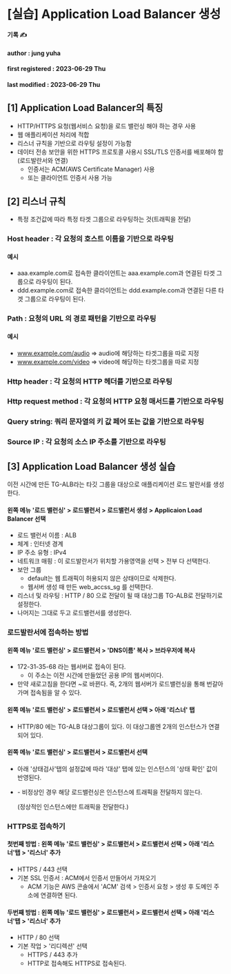 # \[실습] Application Load Balancer 생성

**기록 ✍️**

#### author : jung yuha

#### first registered : 2023-06-29 Thu

#### last modified : 2023-06-29 Thu

## \[1] Application Load Balancer의 특징

* HTTP/HTTPS 요청(웹서비스 요청)을 로드 밸런싱 해야 하는 경우 사용
* 웹 애플리케이션 처리에 적합
* 리스너 규칙을 기반으로 라우팅 설정이 가능함
* 데이터 전송 보안을 위한 HTTPS 프로토콜 사용시 SSL/TLS 인증서를 배포해야 함(로드발란서와 연결)
  * 인증서는 ACM(AWS Certificate Manager) 사용
  * 또는 클라이언트 인증서 사용 가능

## \[2] 리스너 규칙

* 특정 조건값에 따라 특정 타겟 그룹으로 라우팅하는 것(트래픽을 전달)

### Host header : 각 요청의 호스트 이름을 기반으로 라우팅

#### 예시

* aaa.example.com로 접속한 클라이언트는 aaa.example.com과 연결된 타겟 그룹으로 라우팅이 된다.
* ddd.example.com로 접속한 클라이언트는 ddd.example.com과 연결된 다른 타겟 그룹으로 라우팅이 된다.

### Path : 요청의 URL 의 경로 패턴을 기반으로 라우팅

#### 예시

* www.example.com/audio => audio에 해당하는 타겟그룹을 따로 지정
* www.example.com/video => video에 해당하는 타겟그룹을 따로 지정

### Http header : 각 요청의 HTTP 헤더를 기반으로 라우팅

### Http request method : 각 요청의 HTTP 요청 매서드를 기반으로 라우팅

### Query string: 쿼리 문자열의 키 값 페어 또는 값을 기반으로 라우팅

### Source IP : 각 요청의 소스 IP 주소를 기반으로 라우팅

## \[3] Application Load Balancer 생성 실습

이전 시간에 만든 TG-ALB라는 타깃 그룹을 대상으로 애플리케이션 로드 발란서를 생성한다.

#### 왼쪽 메뉴 '로드 밸런싱' > 로드밸런서 > 로드밸런서 생성 > Applicaion Load Balancer 선택

* 로드 밸런서 이름 : ALB
* 체계 : 인터넷 경계
* IP 주소 유형 : IPv4
* 네트워크 매핑 : 이 로드발란서가 위치할 가용영역을 선택 > 전부 다 선택한다.
* 보안 그룹&#x20;
  * default는 웹 트래픽이 허용되지 않은 상태이므로 삭제한다.
  * 웹서버 생성 때 만든 web\_accss\_sg 를 선택한다.
* 리스너 및 라우팅 : HTTP / 80 으로 전달이 될 때 대상그룹 TG-ALB로 전달하기로 설정한다.
* 나머지는 그대로 두고 로드밸런서를 생성한다.

### 로드발란서에 접속하는 방법

#### 왼쪽 메뉴 '로드 밸런싱' > 로드밸런서 > 'DNS이름' 복사 > 브라우저에 복사

* 172-31-35-68 라는 웹서버로 접속이 된다.
  * 이 주소는 이전 시간에 만들었던 공용 IP의 웹서버이다.&#x20;
* 만약 새로고침을 한다면 \~로 바뀐다. 즉, 2개의 웹서버가 로드밸런싱을 통해 번갈아가며 접속됨을 알 수 있다.

#### 왼쪽 메뉴 '로드 밸런싱' > 로드밸런서 > 로드밸런서 선택 > 아래 '리스너' 탭

* HTTP/80 에는 TG-ALB 대상그룹이 있다. 이 대상그룹엔 2개의 인스턴스가 연결되어 있다.

#### 왼쪽 메뉴 '로드 밸런싱' > 로드밸런서 > 로드밸런서 선택

* 아래 '상태검사'탭의 설정값에 따라 '대상' 탭에 있는 인스턴스의 '상태 확인' 값이 반영된다.
*   \- 비정상인 경우 해당 로드밸런싱은 인스턴스에 트래픽을 전달하지 않는다.

    (정상적인 인스턴스에만 트래픽을 전달한다.)

### HTTPS로 접속하기

#### 첫번째 방법 : 왼쪽 메뉴 '로드 밸런싱' > 로드밸런서 > 로드밸런서 선택 > 아래 '리스너'탭 > '리스너' 추가

* HTTPS / 443 선택
* 기본 SSL 인증서 : ACM에서 인증서 만들어서 가져오기
  * ACM 기능은 AWS 콘솔에서 'ACM' 검색 > 인증서 요청 > 생성 후 도메인 주소에 연결하면 된다.

#### 두번째 방법 : 왼쪽 메뉴 '로드 밸런싱' > 로드밸런서 > 로드밸런서 선택 > 아래 '리스너'탭 > '리스너' 추가

* HTTP / 80 선택
* 기본 작업 > '리디렉션' 선택
  * HTTPS / 443 추가
  * HTTP로 접속해도 HTTPS로 접속된다.
